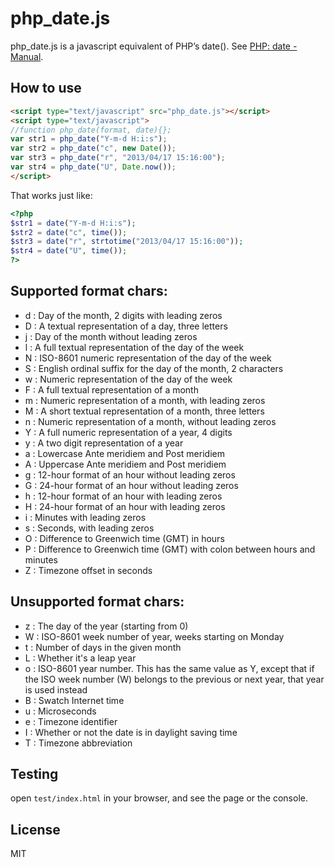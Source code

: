 # php_date.js

php_date.js is a javascript equivalent of PHP’s date().
See [PHP: date - Manual](http://php.net/manual/en/function.date.php).

## How to use

```html
<script type="text/javascript" src="php_date.js"></script>
<script type="text/javascript">
//function php_date(format, date){};
var str1 = php_date("Y-m-d H:i:s");
var str2 = php_date("c", new Date());
var str3 = php_date("r", "2013/04/17 15:16:00");
var str4 = php_date("U", Date.now());
</script>
```

That works just like:

```php
<?php
$str1 = date("Y-m-d H:i:s");
$str2 = date("c", time());
$str3 = date("r", strtotime("2013/04/17 15:16:00"));
$str4 = date("U", time());
?>
```

## Supported format chars:

 *  d : Day of the month, 2 digits with leading zeros
 *  D : A textual representation of a day, three letters
 *  j : Day of the month without leading zeros
 *  l : A full textual representation of the day of the week
 *  N : ISO-8601 numeric representation of the day of the week
 *  S : English ordinal suffix for the day of the month, 2 characters
 *  w : Numeric representation of the day of the week 
 *  F : A full textual representation of a month
 *  m : Numeric representation of a month, with leading zeros
 *  M : A short textual representation of a month, three letters 
 *  n : Numeric representation of a month, without leading zeros
 *  Y : A full numeric representation of a year, 4 digits
 *  y : A two digit representation of a year
 *  a : Lowercase Ante meridiem and Post meridiem
 *  A : Uppercase Ante meridiem and Post meridiem
 *  g : 12-hour format of an hour without leading zeros
 *  G : 24-hour format of an hour without leading zeros
 *  h : 12-hour format of an hour with leading zeros 
 *  H : 24-hour format of an hour with leading zeros
 *  i : Minutes with leading zeros 
 *  s : Seconds, with leading zeros
 *  O : Difference to Greenwich time (GMT) in hours
 *  P : Difference to Greenwich time (GMT) with colon between hours and minutes
 *  Z : Timezone offset in seconds

## Unsupported format chars:

 *  z : The day of the year (starting from 0)
 *  W : ISO-8601 week number of year, weeks starting on Monday
 *  t : Number of days in the given month
 *  L : Whether it's a leap year
 *  o : ISO-8601 year number. This has the same value as Y, except that
            if the ISO week number (W) belongs to the previous or next year, that year is used instead
 *  B : Swatch Internet time
 *  u : Microseconds
 *  e : Timezone identifier
 *  I : Whether or not the date is in daylight saving time
 *  T : Timezone abbreviation

## Testing

open ```test/index.html``` in your browser, and see the page or the console.

## License

MIT